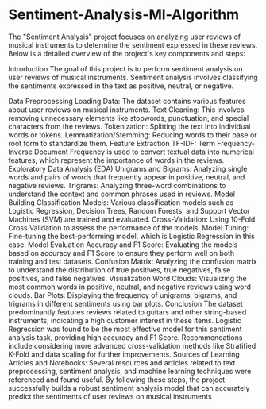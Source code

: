 # Sentiment-Analysis-Ml-Algorithm

The "Sentiment Analysis" project focuses on analyzing user reviews of musical instruments to determine the sentiment expressed in these reviews. Below is a detailed overview of the project's key components and steps:

Introduction
The goal of this project is to perform sentiment analysis on user reviews of musical instruments. Sentiment analysis involves classifying the sentiments expressed in the text as positive, neutral, or negative.

Data Preprocessing
Loading Data: The dataset contains various features about user reviews on musical instruments.
Text Cleaning: This involves removing unnecessary elements like stopwords, punctuation, and special characters from the reviews.
Tokenization: Splitting the text into individual words or tokens.
Lemmatization/Stemming: Reducing words to their base or root form to standardize them.
Feature Extraction
TF-IDF: Term Frequency-Inverse Document Frequency is used to convert textual data into numerical features, which represent the importance of words in the reviews.
Exploratory Data Analysis (EDA)
Unigrams and Bigrams: Analyzing single words and pairs of words that frequently appear in positive, neutral, and negative reviews.
Trigrams: Analyzing three-word combinations to understand the context and common phrases used in reviews.
Model Building
Classification Models: Various classification models such as Logistic Regression, Decision Trees, Random Forests, and Support Vector Machines (SVM) are trained and evaluated.
Cross-Validation: Using 10-Fold Cross Validation to assess the performance of the models.
Model Tuning: Fine-tuning the best-performing model, which is Logistic Regression in this case.
Model Evaluation
Accuracy and F1 Score: Evaluating the models based on accuracy and F1 Score to ensure they perform well on both training and test datasets.
Confusion Matrix: Analyzing the confusion matrix to understand the distribution of true positives, true negatives, false positives, and false negatives.
Visualization
Word Clouds: Visualizing the most common words in positive, neutral, and negative reviews using word clouds.
Bar Plots: Displaying the frequency of unigrams, bigrams, and trigrams in different sentiments using bar plots.
Conclusion
The dataset predominantly features reviews related to guitars and other string-based instruments, indicating a high customer interest in these items.
Logistic Regression was found to be the most effective model for this sentiment analysis task, providing high accuracy and F1 Score.
Recommendations include considering more advanced cross-validation methods like Stratified K-Fold and data scaling for further improvements.
Sources of Learning
Articles and Notebooks: Several resources and articles related to text preprocessing, sentiment analysis, and machine learning techniques were referenced and found useful.
By following these steps, the project successfully builds a robust sentiment analysis model that can accurately predict the sentiments of user reviews on musical instruments

